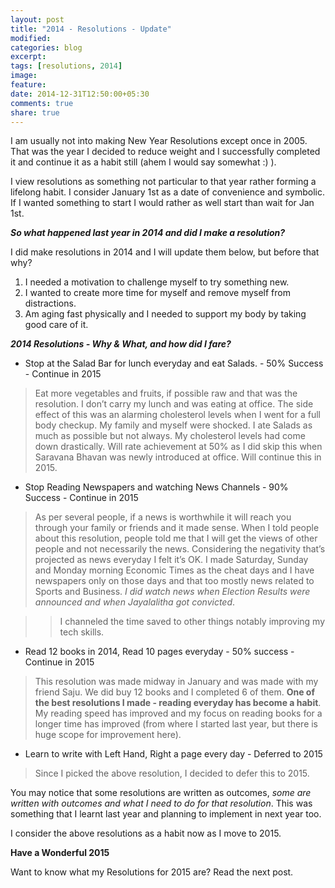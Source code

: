 ```yaml
---
layout: post
title: "2014 - Resolutions - Update"
modified:
categories: blog
excerpt:
tags: [resolutions, 2014]
image:
feature:
date: 2014-12-31T12:50:00+05:30
comments: true
share: true
---
```

I am usually not into making New Year Resolutions except once in 2005. That was the year I decided to reduce weight and I successfully completed it and continue it as a habit still (ahem I would say somewhat :) ).

I view resolutions as something not particular to that year rather forming a lifelong habit. I consider January 1st as a date of convenience and symbolic. If I wanted something to start I would rather as well start than wait for Jan 1st.

**_So what happened last year in 2014 and did I make a resolution?_**

I did make resolutions in 2014 and I will update them below, but before that why?

1. I needed a motivation to challenge myself to try something new.
2. I wanted to create more time for myself and remove myself from distractions.
3. Am aging fast physically and I needed to support my body by taking good care of it.

**_2014 Resolutions - Why & What, and how did I fare?_**

* Stop at the Salad Bar for lunch everyday and eat Salads. - 50% Success - Continue in 2015

> Eat more vegetables and fruits, if possible raw and that was the resolution. I don’t carry my lunch and was eating at office. The side effect of this was an  alarming cholesterol levels when I went for a full body checkup. My family and myself were shocked. I ate Salads  as much as possible but not always. My cholesterol levels had come down drastically. Will rate achievement at 50% as I did skip this when Saravana Bhavan was newly introduced at office. Will continue this in 2015.

* Stop Reading Newspapers and watching News Channels - 90% Success - Continue in 2015

> As per several people, if a news is worthwhile it will reach you through your family or friends and it made sense. When I told people about this resolution, people told me that I will get the views of other people and not necessarily the news. Considering the negativity that’s projected as news everyday I felt it’s OK. I made Saturday, Sunday and Monday morning Economic Times as the cheat days and I have newspapers only on those days and that too mostly news related to Sports and Business. _I did watch news when Election Results were announced and when Jayalalitha got convicted_.

>> I channeled the time saved to other things notably improving my tech skills.

* Read 12 books in 2014, Read 10 pages everyday - 50% success - Continue in 2015

> This resolution was made midway in January and was made with my friend Saju. We did buy 12 books and I completed 6 of them. **One of the best resolutions I made - reading everyday has become a habit**. My reading speed has improved and my focus on reading books for a longer time has improved (from where I started last year, but there is huge scope for improvement here). 

* Learn to write with Left Hand, Right a page every day - Deferred to 2015

> Since I picked the above resolution, I decided to defer this to 2015.

You may notice that some resolutions are written as outcomes, _some are written with outcomes and what I need to do for that resolution_. This was something that I learnt last year and planning to implement in next year too.

I consider the above resolutions as a habit now as I move to 2015.

**Have a Wonderful 2015**

Want to know what my Resolutions for 2015 are? Read the next post.
